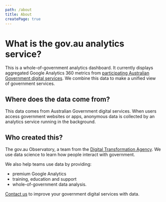```yaml
---
path: /about
title: About
createPage: true
---
```


# What is the gov.au analytics service?

This is a whole-of-government analytics dashboard. It currently displays aggregated Google Analytics 360 metrics from [participating Australian Government digital services](https://dta.gov.au/our-projects/google-analytics-government/). We combine this data to make a unified view of government services.

## Where does the data come from?

This data comes from Australian Government digital services. When users access government websites or apps, anonymous data is collected by an analytics service running in the background.

## Who created this?

The gov.au Observatory, a team from the [Digital Transformation Agency](https://dta.gov.au). We use data science to learn how people interact with government.

We also help teams use data by providing:
- premium Google Analytics
- training, education and support
- whole-of-government data analysis.

[Contact us](/contact) to improve your government digital services with data.
